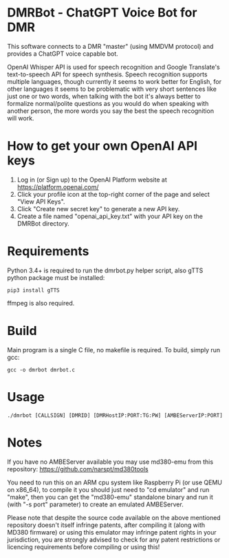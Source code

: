 # DMRBot - ChatGPT Voice Bot for DMR
This software connects to a DMR "master" (using MMDVM protocol) and provides a ChatGPT voice capable bot.

OpenAI Whisper API is used for speech recognition and Google Translate's text-to-speech API for speech synthesis. Speech recognition supports multiple languages, though currently it seems to work better for English, for other languages it seems to be problematic with very short sentences like just one or two words, when talking with the bot it's always better to formalize normal/polite questions as you would do when speaking with another person, the more words you say the best the speech recognition will work.

# How to get your own OpenAI API keys
1. Log in (or Sign up) to the OpenAI Platform website at https://platform.openai.com/
2. Click your profile icon at the top-right corner of the page and select "View API Keys".
3. Click "Create new secret key" to generate a new API key.
4. Create a file named "openai_api_key.txt" with your API key on the DMRBot directory.

# Requirements
Python 3.4+ is required to run the dmrbot.py helper script, also gTTS python package must be installed:
```
pip3 install gTTS
```
ffmpeg is also required.

# Build
Main program is a single C file, no makefile is required. To build, simply run gcc:
```
gcc -o dmrbot dmrbot.c
```

# Usage
```
./dmrbot [CALLSIGN] [DMRID] [DMRHostIP:PORT:TG:PW] [AMBEServerIP:PORT]
```

# Notes
If you have no AMBEServer available you may use md380-emu from this repository: https://github.com/narspt/md380tools

You need to run this on an ARM cpu system like Raspberry Pi (or use QEMU on x86_64), to compile it you should just need to "cd emulator" and run "make", then you can get the "md380-emu" standalone binary and run it (with "-s port" parameter) to create an emulated AMBEServer.

Please note that despite the source code available on the above mentioned repository doesn't itself infringe patents, after compiling it (along with MD380 firmware) or using this emulator may infringe patent rights in your jurisdiction, you are strongly advised to check for any patent restrictions or licencing requirements before compiling or using this!
